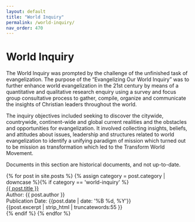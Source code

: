 ```yaml
---
layout: default
title: "World Inquiry"
permalink: /world-inquiry/
nav_order: 470
---
```

<h1 class="category-title">World Inquiry</h1>
<p>The World Inquiry was prompted by the challenge of the unfinished task of evangelization. The purpose of the “Evangelizing Our World Inquiry” was to further enhance world evangelization in the 21st century by means of a quantitative and qualitative research enquiry using a survey and focus group consultative process to gather, compile, organize and communicate the insights of Christian leaders throughout the world.</p>
<p>The inquiry objectives included seeking to discover the citywide, countrywide, continent-wide and global current realities and the obstacles and opportunities for evangelization. It involved collecting insights, beliefs, and attitudes about issues, leadership and structures related to world evangelization to identify a unifying paradigm of mission which turned out to be mission as transformation which led to the Transform World Movement.</p>
<p>Documents in this section are historical documents, and not up-to-date.</p>

<div class="article-container">
  {% for post in site.posts %}
    {% assign category = post.category | downcase %}{% if category == 'world-inquiry' %}
      <div class="article-list">
        <div class="article-category"></div>
        <div class="article-summary">
          <a href="{{ post.url | prepend: site.baseurl }}">{{ post.title }}</a><br>
          <div class="author">Author: {{ post.author }}</div>
          <div class="publication-date">Publication Date: <time datetime="{{post.date | date: '%F'}}">{{post.date | date: '%B %d, %Y'}}</time></div>
          <div class="excerpt">{{post.excerpt | strip_html | truncatewords:55 }}</div>
        </div>
      </div>
    {% endif %}
  {% endfor %}
</div>
